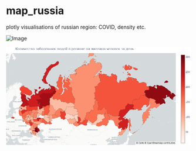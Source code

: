# map_russia
plotly visualisations of russian region: COVID, density etc.

![Image](https://github.com/khamzovich/map_russia/tree/main/images/density.png)

![Image](https://github.com/khamzovich/map_russia/raw/main/sick_per_mln.png)

<img src="https://github.com/khamzovich/map_russia/tree/main/images/density.png" class="img-responsive" alt=""> </div>
